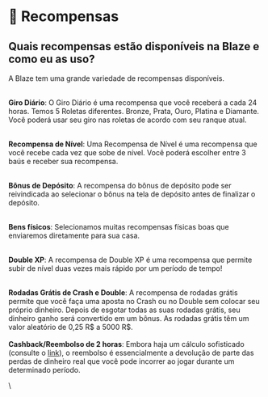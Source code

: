 # 🌠 Recompensas

## Quais recompensas estão disponíveis na Blaze e como eu as uso?

A Blaze tem uma grande variedade de recompensas disponíveis.

\
**Giro Diário**: O Giro Diário é uma recompensa que você receberá a cada 24 horas. Temos 5 Roletas diferentes. Bronze, Prata, Ouro, Platina e Diamante. Você poderá usar seu giro nas roletas de acordo com seu ranque atual.

\
**Recompensa de Nível**: Uma Recompensa de Nível é uma recompensa que você recebe cada vez que sobe de nível. Você poderá escolher entre 3 baús e receber sua recompensa.

\
**Bônus de Depósito**: A recompensa do bônus de depósito pode ser reivindicada ao selecionar o bônus na tela de depósito antes de finalizar o depósito.

\
**Bens físicos**: Selecionamos muitas recompensas físicas boas que enviaremos diretamente para sua casa.

\
**Double XP**: A recompensa de Double XP é uma recompensa que permite subir de nível duas vezes mais rápido por um período de tempo!

\
**Rodadas Grátis de Crash e Double**: A recompensa de rodadas grátis permite que você faça uma aposta no Crash ou no Double sem colocar seu próprio dinheiro. Depois de esgotar todas as suas rodadas grátis, seu dinheiro ganho será convertido em um bônus. As rodadas grátis têm um valor aleatório de 0,25 R$ a 5000 R$.\
\
**Cashback/Reembolso de 2 horas**: Embora haja um cálculo sofisticado (consulte o [link](https://help.blaze.com/hc/pt-br/articles/360007716017-Como-funciona-o-cashback-reembolso-)), o reembolso é essencialmente a devolução de parte das perdas de dinheiro real que você pode incorrer ao jogar durante um determinado período.

\
